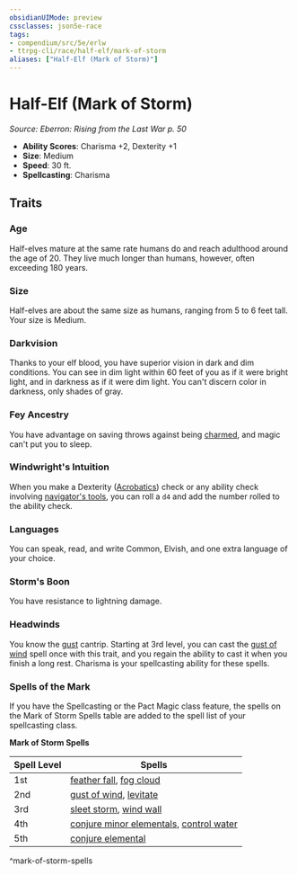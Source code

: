 ```yaml
---
obsidianUIMode: preview
cssclasses: json5e-race
tags:
- compendium/src/5e/erlw
- ttrpg-cli/race/half-elf/mark-of-storm
aliases: ["Half-Elf (Mark of Storm)"]
---
```

# Half-Elf (Mark of Storm)
*Source: Eberron: Rising from the Last War p. 50*  

- **Ability Scores**: Charisma +2, Dexterity +1
- **Size**: Medium
- **Speed**: 30 ft.
- **Spellcasting**: Charisma

## Traits

### Age

Half-elves mature at the same rate humans do and reach adulthood around the age of 20. They live much longer than humans, however, often exceeding 180 years.

### Size

Half-elves are about the same size as humans, ranging from 5 to 6 feet tall. Your size is Medium.

### Darkvision

Thanks to your elf blood, you have superior vision in dark and dim conditions. You can see in dim light within 60 feet of you as if it were bright light, and in darkness as if it were dim light. You can't discern color in darkness, only shades of gray.

### Fey Ancestry

You have advantage on saving throws against being [charmed](/3-Mechanics/CLI/rules/conditions.md#charmed), and magic can't put you to sleep.

### Windwright's Intuition

When you make a Dexterity ([Acrobatics](/3-Mechanics/CLI/rules/skills.md#Acrobatics)) check or any ability check involving [navigator's tools](/3-Mechanics/CLI/items/navigators-tools.md), you can roll a `d4` and add the number rolled to the ability check.

### Languages

You can speak, read, and write Common, Elvish, and one extra language of your choice.

### Storm's Boon

You have resistance to lightning damage.

### Headwinds

You know the [gust](/3-Mechanics/CLI/spells/gust-xge.md) cantrip. Starting at 3rd level, you can cast the [gust of wind](/3-Mechanics/CLI/spells/gust-of-wind.md) spell once with this trait, and you regain the ability to cast it when you finish a long rest. Charisma is your spellcasting ability for these spells.

### Spells of the Mark

If you have the Spellcasting or the Pact Magic class feature, the spells on the Mark of Storm Spells table are added to the spell list of your spellcasting class.

**Mark of Storm Spells**

| Spell Level | Spells |
|-------------|--------|
| 1st | [feather fall](/3-Mechanics/CLI/spells/feather-fall.md), [fog cloud](/3-Mechanics/CLI/spells/fog-cloud.md) |
| 2nd | [gust of wind](/3-Mechanics/CLI/spells/gust-of-wind.md), [levitate](/3-Mechanics/CLI/spells/levitate.md) |
| 3rd | [sleet storm](/3-Mechanics/CLI/spells/sleet-storm.md), [wind wall](/3-Mechanics/CLI/spells/wind-wall.md) |
| 4th | [conjure minor elementals](/3-Mechanics/CLI/spells/conjure-minor-elementals.md), [control water](/3-Mechanics/CLI/spells/control-water.md) |
| 5th | [conjure elemental](/3-Mechanics/CLI/spells/conjure-elemental.md) |
^mark-of-storm-spells